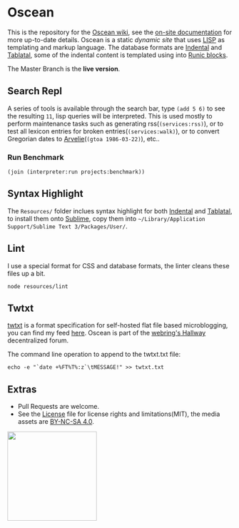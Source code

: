 # Oscean

This is the repository for the [Oscean wiki](http://wiki.xxiivv.com/), see the [on-site documentation](http://wiki.xxiivv.com/About) for more up-to-date details. Oscean is a static _dynamic site_ that uses [LISP](https://github.com/XXIIVV/Lain) as templating and markup language. The database formats are [Indental](https://wiki.xxiivv.com/Indental) and [Tablatal](https://wiki.xxiivv.com/Tablatal), some of the indental content is templated using into [Runic blocks](https://wiki.xxiivv.com/Runic).

The Master Branch is the **live version**.

## Search Repl

A series of tools is available through the search bar, type `(add 5 6)` to see the resulting `11`, lisp queries will be interpreted. This is used mostly to perform maintenance tasks such as generating rss(`(services:rss)`), or to test all lexicon entries for broken entries(`(services:walk)`), or to convert Gregorian dates to [Arvelie](http://wiki.xxiivv.com/Arvelie)(`(gtoa 1986-03-22)`), etc..

### Run Benchmark

```
(join (interpreter:run projects:benchmark))
```

## Syntax Highlight

The `Resources/` folder inclues syntax highlight for both [Indental](https://wiki.xxiivv.com/Indental) and [Tablatal](https://wiki.xxiivv.com/Tablatal), to install them onto [Sublime](http://sublimetext.com), copy them into `~/Library/Application Support/Sublime Text 3/Packages/User/`.

## Lint

I use a special format for CSS and database formats, the linter cleans these files up a bit.

```
node resources/lint
```

## Twtxt

[twtxt](https://github.com/buckket/twtxt) is a format specification for self-hosted flat file based microblogging, you can find my feed [here](https://raw.githubusercontent.com/XXIIVV/Oscean/master/twtxt.txt). Oscean is part of the [webring's Hallway](https://webring.xxiivv.com/hallway.html) decentralized forum.

The command line operation to append to the twtxt.txt file:

```
echo -e "`date +%FT%T%:z`\tMESSAGE!" >> twtxt.txt
```

## Extras

- Pull Requests are welcome.
- See the [License](LICENSE) file for license rights and limitations(MIT), the media assets are [BY-NC-SA 4.0](http://wiki.xxiivv.com/About).

<img src='https://github.com/XXIIVV/Oscean/blob/master/media/identity/logo.crest.png?raw=true' width='200'/>
